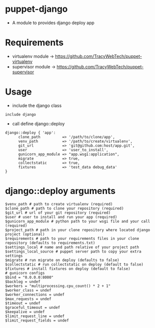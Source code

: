 puppet-django
=============

* A module to provides django deploy app

Requirements
=============

* virtualenv module -> https://github.com/TracyWebTech/puppet-virtualenv
* supervisor module -> https://github.com/TracyWebTech/puppet-supervisor

Usage
=============

* include the django class
```puppet
include django
```

* call define django::deploy
```puppet
django::deploy { 'app':  
      clone_path          => '/path/to/clone/app',
      venv_path           => '/path/to/create/virtualenv',
      git_url             => 'git@github.com:host/app.git',
      user                => 'user_to_install',
      gunicorn_app_module => "app.wsgi:application",
      migrate             => true,
      collectstatic       => true,
      fixtures            => 'test_data debug_data'
}
```

django::deploy arguments
=============
```puppet
$venv_path # path to create virtualenv (required)
$clone_path # path to clone your repository (required)
$git_url # url of your git repository (required)
$user # user to install and run your app (required)
$gunicorn_app_module # python path to your wsgi file and your call (required)
$project_path # path in your clone repository where located django project (optional)
$requirements # path to your requirements files in your clone repository (defaults to requirements.txt)
$settings_local # name and path relative of your project path
$settings_local_source # puppet server path to copy your extra settings
$migrate # run migrate on deploy (defaults to false)
$collectstatic # run collectstatic on deploy (default to false)
$fixtures # install fixtures on deploy (default to false)
# gunicorn configs
$bind = "0.0.0.0:8000"
$backlog = undef
$workers = "multiprocessing.cpu_count() * 2 + 1"
$worker_class = undef
$worker_connections = undef
$max_requests = undef
$timeout = undef
$graceful_timeout = undef
$keepalive = undef
$limit_request_line = undef
$limit_request_fields = undef
```